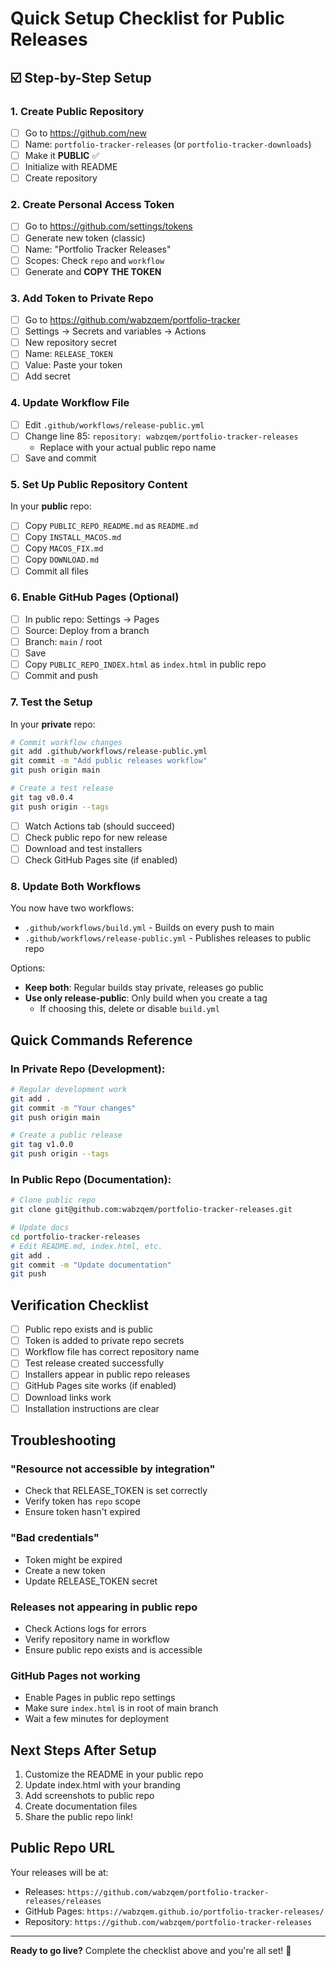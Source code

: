 # Quick Setup Checklist for Public Releases

## ☑️ Step-by-Step Setup

### 1. Create Public Repository
- [ ] Go to https://github.com/new
- [ ] Name: `portfolio-tracker-releases` (or `portfolio-tracker-downloads`)
- [ ] Make it **PUBLIC** ✅
- [ ] Initialize with README
- [ ] Create repository

### 2. Create Personal Access Token
- [ ] Go to https://github.com/settings/tokens
- [ ] Generate new token (classic)
- [ ] Name: "Portfolio Tracker Releases"
- [ ] Scopes: Check `repo` and `workflow`
- [ ] Generate and **COPY THE TOKEN**

### 3. Add Token to Private Repo
- [ ] Go to https://github.com/wabzqem/portfolio-tracker
- [ ] Settings → Secrets and variables → Actions
- [ ] New repository secret
- [ ] Name: `RELEASE_TOKEN`
- [ ] Value: Paste your token
- [ ] Add secret

### 4. Update Workflow File
- [ ] Edit `.github/workflows/release-public.yml`
- [ ] Change line 85: `repository: wabzqem/portfolio-tracker-releases`
  - Replace with your actual public repo name
- [ ] Save and commit

### 5. Set Up Public Repository Content
In your **public** repo:
- [ ] Copy `PUBLIC_REPO_README.md` as `README.md`
- [ ] Copy `INSTALL_MACOS.md` 
- [ ] Copy `MACOS_FIX.md`
- [ ] Copy `DOWNLOAD.md`
- [ ] Commit all files

### 6. Enable GitHub Pages (Optional)
- [ ] In public repo: Settings → Pages
- [ ] Source: Deploy from a branch
- [ ] Branch: `main` / root
- [ ] Save
- [ ] Copy `PUBLIC_REPO_INDEX.html` as `index.html` in public repo
- [ ] Commit and push

### 7. Test the Setup
In your **private** repo:
```bash
# Commit workflow changes
git add .github/workflows/release-public.yml
git commit -m "Add public releases workflow"
git push origin main

# Create a test release
git tag v0.0.4
git push origin --tags
```

- [ ] Watch Actions tab (should succeed)
- [ ] Check public repo for new release
- [ ] Download and test installers
- [ ] Check GitHub Pages site (if enabled)

### 8. Update Both Workflows
You now have two workflows:
- `.github/workflows/build.yml` - Builds on every push to main
- `.github/workflows/release-public.yml` - Publishes releases to public repo

Options:
- **Keep both**: Regular builds stay private, releases go public
- **Use only release-public**: Only build when you create a tag
  - If choosing this, delete or disable `build.yml`

## Quick Commands Reference

### In Private Repo (Development):
```bash
# Regular development work
git add .
git commit -m "Your changes"
git push origin main

# Create a public release
git tag v1.0.0
git push origin --tags
```

### In Public Repo (Documentation):
```bash
# Clone public repo
git clone git@github.com:wabzqem/portfolio-tracker-releases.git

# Update docs
cd portfolio-tracker-releases
# Edit README.md, index.html, etc.
git add .
git commit -m "Update documentation"
git push
```

## Verification Checklist

- [ ] Public repo exists and is public
- [ ] Token is added to private repo secrets
- [ ] Workflow file has correct repository name
- [ ] Test release created successfully
- [ ] Installers appear in public repo releases
- [ ] GitHub Pages site works (if enabled)
- [ ] Download links work
- [ ] Installation instructions are clear

## Troubleshooting

### "Resource not accessible by integration"
- Check that RELEASE_TOKEN is set correctly
- Verify token has `repo` scope
- Ensure token hasn't expired

### "Bad credentials"
- Token might be expired
- Create a new token
- Update RELEASE_TOKEN secret

### Releases not appearing in public repo
- Check Actions logs for errors
- Verify repository name in workflow
- Ensure public repo exists and is accessible

### GitHub Pages not working
- Enable Pages in public repo settings
- Make sure `index.html` is in root of main branch
- Wait a few minutes for deployment

## Next Steps After Setup

1. Customize the README in your public repo
2. Update index.html with your branding
3. Add screenshots to public repo
4. Create documentation files
5. Share the public repo link!

## Public Repo URL

Your releases will be at:
- Releases: `https://github.com/wabzqem/portfolio-tracker-releases/releases`
- GitHub Pages: `https://wabzqem.github.io/portfolio-tracker-releases/`
- Repository: `https://github.com/wabzqem/portfolio-tracker-releases`

---

**Ready to go live?** Complete the checklist above and you're all set! 🚀
